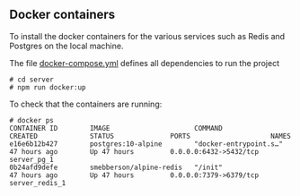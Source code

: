 ## Docker containers

To install the docker containers for the various services such as Redis and Postgres on the local machine.

The file [docker-compose.yml](docker-compose.yml) defines all dependencies to run the project

    # cd server
    # npm run docker:up

To check that the containers are running:

```
# docker ps
CONTAINER ID        IMAGE                     COMMAND                  CREATED             STATUS              PORTS                    NAMES
e16e6b12b427        postgres:10-alpine        "docker-entrypoint.s…"   47 hours ago        Up 47 hours         0.0.0.0:6432->5432/tcp   server_pg_1
0b24afd9defe        smebberson/alpine-redis   "/init"                  47 hours ago        Up 47 hours         0.0.0.0:7379->6379/tcp   server_redis_1
```


